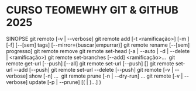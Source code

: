 # CURSO TEOMEWHY GIT & GITHUB 2025

SINOPSE
git remoto [-v | --verbose]
 git remote add [-t <ramificação>] [-m <mestre>] [-f] [--[sem] tags] [--mirror=(buscar|empurrar)] <nome> <URL>
 git remote rename [--[sem] progresso] <antigo> <novo>
 git remote remove <nome>
 git remote set-head <nome> (-a | --auto | -d | --delete | <ramificação>)
 git remote set-branches [--add] <nome> <ramificação>…
​ git remote get-url [--push] [--all] <nome>
 git remote set-url [--push] <nome> <novaurl> [<url antiga>]
 git remote set-url --add [--push] <nome> <novaurl>
 git remote set-url --delete [--push] <nome> <URL>
 git remote [-v | --verbose] show [-n] <nome>…
​ git remote prune [-n | --dry-run] <nome>…
​ git remote [-v | --verbose] update [-p | --prune] [(<grupo> | <remoto>)…​]
)